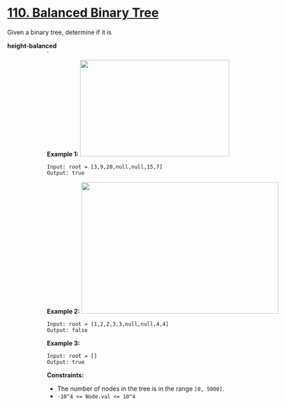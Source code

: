 # [110. Balanced Binary Tree](https://leetcode.com/problems/balanced-binary-tree/description/)

Given a binary tree, determine if it is <div aria-expanded="false" data-headlessui-state="" id="headlessui-popover-button-:rk:">**height-balanced** <div style="position: fixed; z-index: 40; inset: 0px auto auto 0px; transform: translate(319px, 183px);">.

**Example 1:** 
<img alt="" src="https://assets.leetcode.com/uploads/2020/10/06/balance_1.jpg" style="width: 342px; height: 221px;">

```
Input: root = [3,9,20,null,null,15,7]
Output: true
```

**Example 2:** 
<img alt="" src="https://assets.leetcode.com/uploads/2020/10/06/balance_2.jpg" style="width: 452px; height: 301px;">

```
Input: root = [1,2,2,3,3,null,null,4,4]
Output: false
```

**Example 3:** 

```
Input: root = []
Output: true
```

**Constraints:** 

- The number of nodes in the tree is in the range `[0, 5000]`.
- `-10^4 <= Node.val <= 10^4`